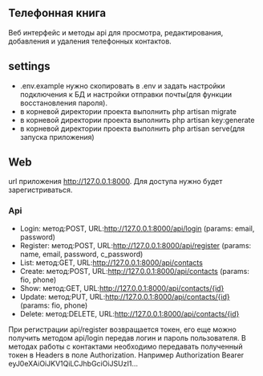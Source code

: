 ## Телефонная книга

Веб интерфейс и методы api для просмотра, редактирования, добавления и удаления телефонных контактов.

## settings

- .env.example нужно скопировать в .env и задать настройки подключения к БД и настройки отправки почты(для функции восстановления пароля).
- в корневой директории проекта выполнить php artisan migrate
- в корневой директории проекта выполнить php artisan key:generate
- в корневой директории проекта выполнить php artisan serve(для запуска приложения)

## Web

url приложения http://127.0.0.1:8000. Для доступа нужно будет зарегистриваться.

### Api

- Login: метод:POST, URL:http://127.0.0.1:8000/api/login (params: email, password)
- Register: метод:POST, URL:http://127.0.0.1:8000/api/register (params: name, email, password, c_password)
- List: метод:GET, URL:http://127.0.0.1:8000/api/contacts
- Create: метод:POST, URL:http://127.0.0.1:8000/api/contacts (params: fio, phone)
- Show: метод:GET, URL:http://127.0.0.1:8000/api/contacts/{id}
- Update: метод:PUT, URL:http://127.0.0.1:8000/api/contacts/{id} (params: fio, phone)
- Delete: метод:DELETE, URL:http://127.0.0.1:8000/api/contacts/{id}

При регистрации api/register возвращается токен, его еще можно получить методом api/login передав логин и пароль пользователя.
В методах работы с контактами необходимо передавать полученный токен в Headers в поле Authorization. Например Authorization Bearer eyJ0eXAiOiJKV1QiLCJhbGciOiJSUzI1...
